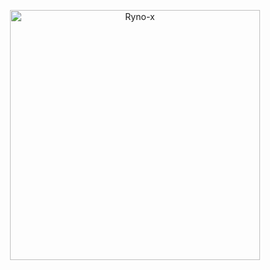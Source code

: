 <p align="center">
    <a href="https://github.com/THUGSOP/SPAM"><img src="https://telegra.ph/file/8a61cb80d6b5f923b8ab0.jpg" alt="Ryno-x" width=400px></a>
    <br>
    <br>
</p>
